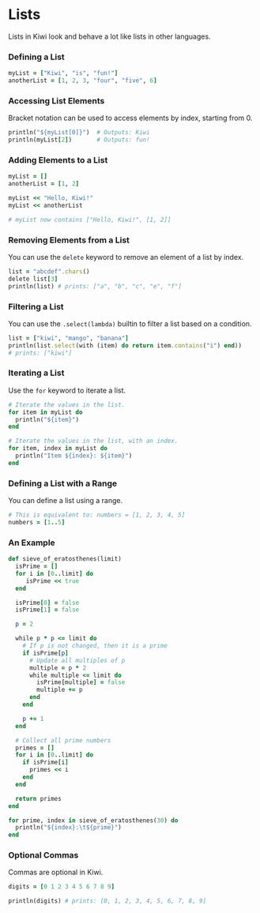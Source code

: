 # Lists

Lists in Kiwi look and behave a lot like lists in other languages.

### Defining a List

```ruby
myList = ["Kiwi", "is", "fun!"]
anotherList = [1, 2, 3, "four", "five", 6]
```

### Accessing List Elements

Bracket notation can be used to access elements by index, starting from 0.

```ruby
println("${myList[0]}")  # Outputs: Kiwi
println(myList[2])       # Outputs: fun!
```

### Adding Elements to a List

```ruby
myList = []
anotherList = [1, 2]

myList << "Hello, Kiwi!"
myList << anotherList

# myList now contains ["Hello, Kiwi!", [1, 2]]
```

### Removing Elements from a List

You can use the `delete` keyword to remove an element of a list by index.

```ruby
list = "abcdef".chars()
delete list[3]
println(list) # prints: ["a", "b", "c", "e", "f"]
```

### Filtering a List

You can use the `.select(lambda)` builtin to filter a list based on a condition.

```ruby
list = ["kiwi", "mango", "banana"]
println(list.select(with (item) do return item.contains("i") end))
# prints: ["kiwi"]
```

### Iterating a List

Use the `for` keyword to iterate a list.

```ruby
# Iterate the values in the list.
for item in myList do
  println("${item}")
end

# Iterate the values in the list, with an index.
for item, index in myList do
  println("Item ${index}: ${item}")
end
```

### Defining a List with a Range

You can define a list using a range.

```ruby
# This is equivalent to: numbers = [1, 2, 3, 4, 5]
numbers = [1..5] 
```

### An Example

```ruby
def sieve_of_eratosthenes(limit)
  isPrime = []
  for i in [0..limit] do
     isPrime << true
  end

  isPrime[0] = false
  isPrime[1] = false

  p = 2

  while p * p <= limit do
    # If p is not changed, then it is a prime
    if isPrime[p]
      # Update all multiples of p
      multiple = p * 2
      while multiple <= limit do
        isPrime[multiple] = false
        multiple += p
      end
    end

    p += 1
  end

  # Collect all prime numbers
  primes = []
  for i in [0..limit] do
    if isPrime[i]
      primes << i
    end
  end

  return primes
end

for prime, index in sieve_of_eratosthenes(30) do
  println("${index}:\t${prime}")
end
```

### Optional Commas

Commas are optional in Kiwi.

```ruby
digits = [0 1 2 3 4 5 6 7 8 9]

println(digits) # prints: [0, 1, 2, 3, 4, 5, 6, 7, 8, 9]
```